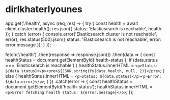 # dirlkhaterlyounes

app.get('/health', async (req, res) => {
    try {
        const health = await client.cluster.health();
        res.json({ status: 'Elasticsearch is reachable', health });
    } catch (error) {
        console.error('Elasticsearch cluster is not reachable', error);
        res.status(500).json({ status: 'Elasticsearch is not reachable', error: error.message });
    }
});

 fetch('/health')
.then(response => response.json())
.then(data => {
    const healthStatus = document.getElementById('health-status');
    if (data.status === 'Elasticsearch is reachable') {
        healthStatus.innerHTML = `<p>Status: ${data.status}</p><pre>${JSON.stringify(data.health, null, 2)}</pre>`;
    } else {
        healthStatus.innerHTML = `<p>Status: ${data.status}</p><p>Error: ${data.error}</p>`;
    }
})
.catch(error => {
    const healthStatus = document.getElementById('health-status');
    healthStatus.innerHTML = `<p>Error fetching health status: ${error.message}</p>`;
});
